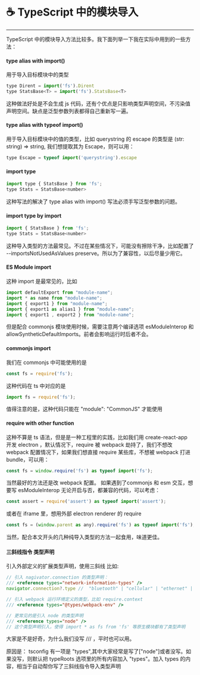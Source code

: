 # ☕ TypeScript 中的模块导入

---

TypeScript 中的模块导入方法比较多。我下面列举一下我在实际中用到的一些方法：

#### type alias with import()
用于导入目标模块中的类型

```js
type Dirent = import('fs').Dirent
type StatsBase<T> = import('fs').StatsBase<T>
```

这种做法好处是不会生成 js 代码，还有个优点是只影响类型声明空间，不污染值声明空间。缺点是泛型参数列表都得自己重新写一遍。

#### type alias with typeof import()
用于导入目标模块中的值的类型，比如 querystring 的 escape 的类型是 (str: string) => string, 我们想提取其为 Escape，则可以用：
```js
type Escape = typeof import('querystring').escape
```

#### import type
```js
import type { StatsBase } from 'fs';
type Stats = StatsBase<number>
```
这种写法的解决了 type alias with import() 写法必须手写泛型参数的问题。

#### import type by import
```js
import { StatsBase } from 'fs';
type Stats = StatsBase<number>
```
这种导入类型的方法最常见。不过在某些情况下，可能没有擦除干净，比如配置了 --importsNotUsedAsValues preserve。所以为了兼容性，以后尽量少用它。

#### ES Module import
这种 import 是最常见的，比如
```js
import defaultExport from "module-name";
import * as name from "module-name";
import { export1 } from "module-name";
import { export1 as alias1 } from "module-name";
import { export1 , export2 } from "module-name";
```
但是配合 commonjs 模块使用时候，需要注意两个编译选项 esModuleInterop 和 allowSyntheticDefaultImports。前者会影响运行时后者不会。

#### commonjs import
我们在 commonjs 中可能使用的是
```js
const fs = require('fs');
```
这种代码在 ts 中对应的是
```js
import fs = require('fs');
```
值得注意的是，这种代码只能在 "module": "CommonJS" 才能使用

#### require with other function
这种不算是 ts 语法，但是是一种工程里的实践，比如我们用 create-react-app 开发 electron ，默认情况下，require 被 webpack 劫持了，我们不想改 webpack 配置情况下，如果我们想直接 require 某些库，不想被 webpack 打进 bundle，可以用：
```js
const fs = window.require('fs') as typeof import('fs');
```
当然最好的方法还是改 webpack 配置。
如果遇到了commonjs 和 esm 交互，想要写 esModuleInterop 无论开启与否，都兼容的代码，可以考虑：
```js
const assert = require('assert') as typeof import('assert');
```
或者在 iframe 里，想用外部 electron renderer 的 require
```js
const fs = (window.parent as any).require('fs') as typeof import('fs');
```
当然，配合本文开头的几种纯导入类型的方法一起食用，味道更佳。


#### 三斜线指令 类型声明
引入外部定义的扩展类型声明，使用三斜线 比如:
```js
// 引入 nagivator.connection 的类型声明：
/// <reference types="network-information-types" />
navigator.connection?.type //  "bluetooth" | "cellular" | "ethernet" | "mixed" | "none" | "other" | "unknown" | "wifi" | "wimax" | undefined

// 引入 webpack 运行环境定义的类型，比如 require.context
/// <reference types="@types/webpack-env" />

// 更常见的是引入 node 的类型声明
/// <reference types="node" />
// 这个类型声明引入，使得 import * as fs from 'fs' 等原生模块都有了类型声明
```
大家是不是好奇，为什么我们没写 /// <reference types="node" />，平时也可以用。

原因是： tsconfig 有一项是 "types",其中大家经常是写了["node"]或者没写。如果没写，则默认把 typeRoots 选项里的所有内容加入 "types"。加入 types 的内容，相当于自动帮你写了三斜线指令导入类型声明

